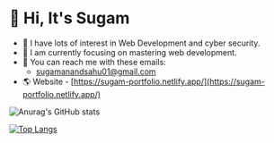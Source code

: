 # 👋 Hi, It's Sugam
- 👀 I have lots of interest in Web Development and cyber security.
- 🎯 I am currently focusing on mastering web development.
- 📧 You can reach me with these emails: 
    - sugamanandsahu01@gmail.com
- 🌎 Website - [https://sugam-portfolio.netlify.app/](https://sugam-portfolio.netlify.app/)
  <br>

![Anurag's GitHub stats](https://github-readme-stats.vercel.app/api?username=iSugam&show_icons=true&bg_color=00000000)

[![Top Langs](https://github-readme-stats.vercel.app/api/top-langs/?username=iSugam&layout=donut-vertical)](https://github.com/iSugam/github-readme-stats)
<!---
iSugam/iSugam is a ✨ special ✨ repository because its `README.md` (this file) appears on your GitHub profile.
You can click the Preview link to take a look at your changes.
--->

